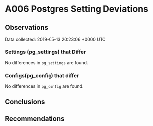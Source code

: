 # A006 Postgres Setting Deviations #

## Observations ##
Data collected: 2019-05-13 20:23:06 +0000 UTC  

### Settings (pg_settings) that Differ ###

No differences in `pg_settings` are found.

### Configs(pg_config) that differ ###

No differences in `pg_config` are found.



## Conclusions ##


## Recommendations ##

